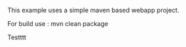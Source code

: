This example uses a simple maven based webapp project.

For build use : mvn clean package

Testttt

